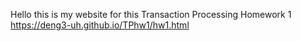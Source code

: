 Hello this is my website for this Transaction Processing Homework 1 https://deng3-uh.github.io/TPhw1/hw1.html
